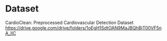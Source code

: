 # Dataset
CardioClean: Preprocessed Cardiovascular Detection Dataset
https://drive.google.com/drive/folders/1oEgH1SdtOAN9MaJBQhBjT00VF5nA_IlC
